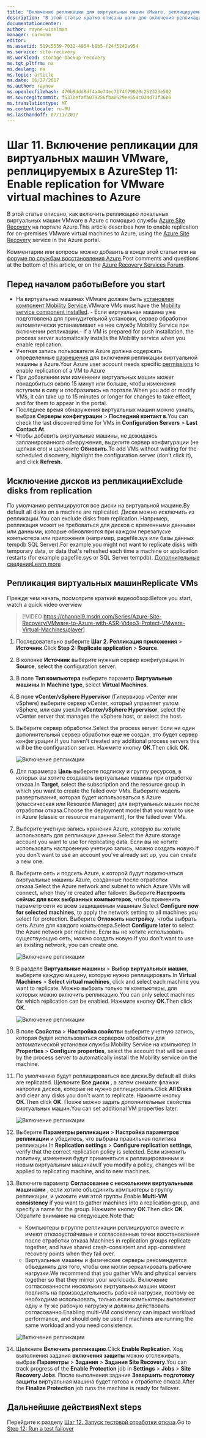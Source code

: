 ```yaml
---
title: "Включение репликации для виртуальных машин VMware, реплицируемых в Azure с помощью Azure Site Recovery | Документация Майкрософт"
description: "В этой статье кратко описаны шаги для включения репликации для виртуальных машин VMware, реплицируемых в Azure, с помощью службы Azure Site Recovery."
documentationcenter: 
author: rayne-wiselman
manager: carmonm
editor: 
ms.assetid: 519c5559-7032-4954-b8b5-f24f5242a954
ms.service: site-recovery
ms.workload: storage-backup-recovery
ms.tgt_pltfrm: na
ms.devlang: na
ms.topic: article
ms.date: 06/27/2017
ms.author: raynew
ms.openlocfilehash: 470b9ddd8df4a4e74ec7174f79020c252323e502
ms.sourcegitcommit: f537befafb079256fba0529ee554c034d73f36b0
ms.translationtype: MT
ms.contentlocale: ru-RU
ms.lasthandoff: 07/11/2017
---
```

# <a name="step-11-enable-replication-for-vmware-virtual-machines-to-azure"></a><span data-ttu-id="3f1d7-103">Шаг 11. Включение репликации для виртуальных машин VMware, реплицируемых в Azure</span><span class="sxs-lookup"><span data-stu-id="3f1d7-103">Step 11: Enable replication for VMware virtual machines to Azure</span></span>


<span data-ttu-id="3f1d7-104">В этой статье описано, как включить репликацию локальных виртуальных машин VMware в Azure с помощью службы [Azure Site Recovery](site-recovery-overview.md) на портале Azure.</span><span class="sxs-lookup"><span data-stu-id="3f1d7-104">This article describes how to enable replication for on-premises VMware virtual machines to Azure, using the [Azure Site Recovery](site-recovery-overview.md) service in the Azure portal.</span></span>

<span data-ttu-id="3f1d7-105">Комментарии или вопросы можно добавить в конце этой статьи или на [форуме по службам восстановления Azure](https://social.msdn.microsoft.com/forums/azure/home?forum=hypervrecovmgr).</span><span class="sxs-lookup"><span data-stu-id="3f1d7-105">Post comments and questions at the bottom of this article, or on the [Azure Recovery Services Forum](https://social.msdn.microsoft.com/forums/azure/home?forum=hypervrecovmgr).</span></span>


## <a name="before-you-start"></a><span data-ttu-id="3f1d7-106">Перед началом работы</span><span class="sxs-lookup"><span data-stu-id="3f1d7-106">Before you start</span></span>

- <span data-ttu-id="3f1d7-107">На виртуальных машинах VMware должен быть [установлен компонент Mobility Service](vmware-walkthrough-install-mobility.md).</span><span class="sxs-lookup"><span data-stu-id="3f1d7-107">VMware VMs must have the [Mobility service component installed](vmware-walkthrough-install-mobility.md).</span></span> <span data-ttu-id="3f1d7-108">- Если виртуальная машина уже подготовлена для принудительной установки, сервер обработки автоматически устанавливает на нее службу Mobility Service при включении репликации.</span><span class="sxs-lookup"><span data-stu-id="3f1d7-108">- If a VM is prepared for push installation, the process server automatically installs the Mobility service when you enable replication.</span></span>
- <span data-ttu-id="3f1d7-109">Учетная запись пользователя Azure должна содержать определенные [разрешения](site-recovery-role-based-linked-access-control.md#permissions-required-to-enable-replication-for-new-virtual-machines) для включения репликации виртуальной машины в Azure.</span><span class="sxs-lookup"><span data-stu-id="3f1d7-109">Your Azure user account needs specific [permissions](site-recovery-role-based-linked-access-control.md#permissions-required-to-enable-replication-for-new-virtual-machines) to enable replication of a VM to Azure</span></span>
- <span data-ttu-id="3f1d7-110">При добавлении или изменении виртуальных машин может понадобиться около 15 минут или больше, чтобы изменения вступили в силу и отобразились на портале.</span><span class="sxs-lookup"><span data-stu-id="3f1d7-110">When you add or modify VMs, it can take up to 15 minutes or longer for changes to take effect, and for them to appear in the portal.</span></span>
- <span data-ttu-id="3f1d7-111">Последнее время обнаружения виртуальных машин можно узнать, выбрав **Серверы конфигурации** > **Последний контакт в**.</span><span class="sxs-lookup"><span data-stu-id="3f1d7-111">You can check the last discovered time for VMs in **Configuration Servers** > **Last Contact At**.</span></span>
- <span data-ttu-id="3f1d7-112">Чтобы добавить виртуальные машины, не дожидаясь запланированного обнаружения, выделите сервер конфигурации (не щелкая его) и щелкните **Обновить**.</span><span class="sxs-lookup"><span data-stu-id="3f1d7-112">To add VMs without waiting for the scheduled discovery, highlight the configuration server (don’t click it), and click **Refresh**.</span></span>



## <a name="exclude-disks-from-replication"></a><span data-ttu-id="3f1d7-113">Исключение дисков из репликации</span><span class="sxs-lookup"><span data-stu-id="3f1d7-113">Exclude disks from replication</span></span>

<span data-ttu-id="3f1d7-114">По умолчанию реплицируются все диски на виртуальной машине.</span><span class="sxs-lookup"><span data-stu-id="3f1d7-114">By default all disks on a machine are replicated.</span></span> <span data-ttu-id="3f1d7-115">Диски можно исключить из репликации.</span><span class="sxs-lookup"><span data-stu-id="3f1d7-115">You can exclude disks from replication.</span></span> <span data-ttu-id="3f1d7-116">Например, репликация может не требоваться для дисков с временными данными или данными, которые обновляются при каждом перезапуске компьютера или приложения (например, pagefile.sys или базы данных tempdb SQL Server).</span><span class="sxs-lookup"><span data-stu-id="3f1d7-116">For example you might not want to replicate disks with temporary data, or data that's refreshed each time a machine or application restarts (for example pagefile.sys or SQL Server tempdb).</span></span> [<span data-ttu-id="3f1d7-117">Дополнительные сведения</span><span class="sxs-lookup"><span data-stu-id="3f1d7-117">Learn more</span></span>](site-recovery-exclude-disk.md)

## <a name="replicate-vms"></a><span data-ttu-id="3f1d7-118">Репликация виртуальных машин</span><span class="sxs-lookup"><span data-stu-id="3f1d7-118">Replicate VMs</span></span>

<span data-ttu-id="3f1d7-119">Прежде чем начать, посмотрите краткий видеообзор:</span><span class="sxs-lookup"><span data-stu-id="3f1d7-119">Before you start, watch a quick video overview</span></span>

>[!VIDEO https://channel9.msdn.com/Series/Azure-Site-Recovery/VMware-to-Azure-with-ASR-Video3-Protect-VMware-Virtual-Machines/player]

1. <span data-ttu-id="3f1d7-120">Последовательно выберите **Шаг 2. Репликация приложения** > **Источник**.</span><span class="sxs-lookup"><span data-stu-id="3f1d7-120">Click **Step 2: Replicate application** > **Source**.</span></span>
2. <span data-ttu-id="3f1d7-121">В колонке **Источник** выберите нужный сервер конфигурации.</span><span class="sxs-lookup"><span data-stu-id="3f1d7-121">In **Source**, select the configuration server.</span></span>
3. <span data-ttu-id="3f1d7-122">В поле **Тип компьютера** выберите параметр **Виртуальные машины**.</span><span class="sxs-lookup"><span data-stu-id="3f1d7-122">In **Machine type**, select **Virtual Machines**.</span></span>
4. <span data-ttu-id="3f1d7-123">В поле **vCenter/vSphere Hypervisor** (Гипервизор vCenter или vSphere) выберите сервер vCenter, который управляет узлом vSphere, или сам узел.</span><span class="sxs-lookup"><span data-stu-id="3f1d7-123">In **vCenter/vSphere Hypervisor**, select the vCenter server that manages the vSphere host, or select the host.</span></span>
5. <span data-ttu-id="3f1d7-124">Выберите сервер обработки.</span><span class="sxs-lookup"><span data-stu-id="3f1d7-124">Select the process server.</span></span> <span data-ttu-id="3f1d7-125">Если ни один дополнительный сервер обработки еще не создан, это будет сервер конфигурации.</span><span class="sxs-lookup"><span data-stu-id="3f1d7-125">If you haven't created any additional process servers this will be the configuration server.</span></span> <span data-ttu-id="3f1d7-126">Нажмите кнопку **ОК**.</span><span class="sxs-lookup"><span data-stu-id="3f1d7-126">Then click **OK**.</span></span>

    ![Включение репликации](./media/vmware-walkthrough-enable-replication/enable-replication2.png)

6. <span data-ttu-id="3f1d7-128">Для параметра **Цель** выберите подписку и группу ресурсов, в которых вы хотите создавать виртуальные машины при отработке отказа.</span><span class="sxs-lookup"><span data-stu-id="3f1d7-128">In **Target**, select the subscription and the resource group in which you want to create the failed over VMs.</span></span> <span data-ttu-id="3f1d7-129">Выберите модель развертывания, которая будет использоваться в Azure (классическая или Resource Manager) для виртуальных машин после отработки отказа.</span><span class="sxs-lookup"><span data-stu-id="3f1d7-129">Choose the deployment model that you want to use in Azure (classic or resource management), for the failed over VMs.</span></span>


7. <span data-ttu-id="3f1d7-130">Выберите учетную запись хранения Azure, которую вы хотите использовать для репликации данных.</span><span class="sxs-lookup"><span data-stu-id="3f1d7-130">Select the Azure storage account you want to use for replicating data.</span></span> <span data-ttu-id="3f1d7-131">Если вы не хотите использовать настроенную учетную запись, можно создать новую.</span><span class="sxs-lookup"><span data-stu-id="3f1d7-131">If you don't want to use an account you've already set up, you can create a new one.</span></span>

8. <span data-ttu-id="3f1d7-132">Выберите сеть и подсеть Azure, к которой будут подключаться виртуальные машины Azure, созданные после отработки отказа.</span><span class="sxs-lookup"><span data-stu-id="3f1d7-132">Select the Azure network and subnet to which Azure VMs will connect, when they're created after failover.</span></span> <span data-ttu-id="3f1d7-133">Выберите **Настроить сейчас для всех выбранных компьютеров**, чтобы применить параметр сети ко всем защищаемым машинам.</span><span class="sxs-lookup"><span data-stu-id="3f1d7-133">Select **Configure now for selected machines**, to apply the network setting to all machines you select for protection.</span></span> <span data-ttu-id="3f1d7-134">Выберите **Отложить настройку**, чтобы выбрать сеть Azure для каждого компьютера.</span><span class="sxs-lookup"><span data-stu-id="3f1d7-134">Select **Configure later** to select the Azure network per machine.</span></span> <span data-ttu-id="3f1d7-135">Если вы не хотите использовать существующую сеть, можно создать новую.</span><span class="sxs-lookup"><span data-stu-id="3f1d7-135">If you don't want to use an existing network, you can create one.</span></span>

    ![Включение репликации](./media/vmware-walkthrough-enable-replication/enable-rep3.png)
9. <span data-ttu-id="3f1d7-137">В разделе **Виртуальные машины** > **Выбор виртуальных машин**, выберите каждую машину, которую нужно реплицировать.</span><span class="sxs-lookup"><span data-stu-id="3f1d7-137">In **Virtual Machines** > **Select virtual machines**, click and select each machine you want to replicate.</span></span> <span data-ttu-id="3f1d7-138">Можно выбрать только те компьютеры, для которых можно включить репликацию.</span><span class="sxs-lookup"><span data-stu-id="3f1d7-138">You can only select machines for which replication can be enabled.</span></span> <span data-ttu-id="3f1d7-139">Нажмите кнопку **ОК**.</span><span class="sxs-lookup"><span data-stu-id="3f1d7-139">Then click **OK**.</span></span>

    ![Включение репликации](./media/vmware-walkthrough-enable-replication/enable-replication5.png)
10. <span data-ttu-id="3f1d7-141">В поле **Свойства** > **Настройка свойств**и выберите учетную запись, которая будет использоваться сервером обработки для автоматической установки службы Mobility Service на компьютер.</span><span class="sxs-lookup"><span data-stu-id="3f1d7-141">In **Properties** > **Configure properties**, select the account that will be used by the process server to automatically install the Mobility service on the machine.</span></span>
11. <span data-ttu-id="3f1d7-142">По умолчанию будут реплицироваться все диски.</span><span class="sxs-lookup"><span data-stu-id="3f1d7-142">By default all disks are replicated.</span></span> <span data-ttu-id="3f1d7-143">Щелкните **Все диски** , а затем снимите флажки напротив дисков, которые не нужно реплицировать.</span><span class="sxs-lookup"><span data-stu-id="3f1d7-143">Click **All Disks** and clear any disks you don't want to replicate.</span></span> <span data-ttu-id="3f1d7-144">Нажмите кнопку **ОК**.</span><span class="sxs-lookup"><span data-stu-id="3f1d7-144">Then click **OK**.</span></span> <span data-ttu-id="3f1d7-145">Позже можно задать дополнительные свойства виртуальных машин.</span><span class="sxs-lookup"><span data-stu-id="3f1d7-145">You can set additional VM properties later.</span></span>

    ![Включение репликации](./media/vmware-walkthrough-enable-replication/enable-replication6.png)
11. <span data-ttu-id="3f1d7-147">Выберите **Параметры репликации** > **Настройка параметров репликации** и убедитесь, что выбрана правильная политика репликации.</span><span class="sxs-lookup"><span data-stu-id="3f1d7-147">In **Replication settings** > **Configure replication settings**, verify that the correct replication policy is selected.</span></span> <span data-ttu-id="3f1d7-148">Если изменить политику, изменения будут применяться к реплицированным и новым виртуальным машинам.</span><span class="sxs-lookup"><span data-stu-id="3f1d7-148">If you modify a policy, changes will be applied to replicating machine, and to new machines.</span></span>
12. <span data-ttu-id="3f1d7-149">Включите параметр **Согласование с несколькими виртуальными машинами** , если хотите объединить компьютеры в группу репликации, и укажите имя этой группы.</span><span class="sxs-lookup"><span data-stu-id="3f1d7-149">Enable **Multi-VM consistency** if you want to gather machines into a replication group, and specify a name for the group.</span></span> <span data-ttu-id="3f1d7-150">Нажмите кнопку **ОК**.</span><span class="sxs-lookup"><span data-stu-id="3f1d7-150">Then click **OK**.</span></span> <span data-ttu-id="3f1d7-151">Обратите внимание на следующее.</span><span class="sxs-lookup"><span data-stu-id="3f1d7-151">Note that:</span></span>

    * <span data-ttu-id="3f1d7-152">Компьютеры в группе репликации реплицируются вместе и имеют отказоустойчивые и согласованные точки восстановления после отработки отказа.</span><span class="sxs-lookup"><span data-stu-id="3f1d7-152">Machines in replication groups replicate together, and have shared crash-consistent and app-consistent recovery points when they fail over.</span></span>
    * <span data-ttu-id="3f1d7-153">Виртуальные машины и физические серверы рекомендуется объединять для того, чтобы они могли зеркалировать рабочие нагрузки.</span><span class="sxs-lookup"><span data-stu-id="3f1d7-153">We recommend that you gather VMs and physical servers together so that they mirror your workloads.</span></span> <span data-ttu-id="3f1d7-154">Включение согласованности нескольких виртуальных машин может повлиять на производительность рабочей нагрузки, поэтому ее необходимо использовать, только если компьютеры выполняют одну и ту же рабочую нагрузку и должны действовать согласованно.</span><span class="sxs-lookup"><span data-stu-id="3f1d7-154">Enabling multi-VM consistency can impact workload performance, and should only be used if machines are running the same workload and you need consistency.</span></span>

    ![Включение репликации](./media/vmware-walkthrough-enable-replication/enable-replication7.png)
13. <span data-ttu-id="3f1d7-156">Щелкните **Включить репликацию**.</span><span class="sxs-lookup"><span data-stu-id="3f1d7-156">Click **Enable Replication**.</span></span> <span data-ttu-id="3f1d7-157">Ход выполнения задания **включения защиты** можно отслеживать, выбрав **Параметры** > **Задания** > **Задания Site Recovery**.</span><span class="sxs-lookup"><span data-stu-id="3f1d7-157">You can track progress of the **Enable Protection** job in **Settings** > **Jobs** > **Site Recovery Jobs**.</span></span> <span data-ttu-id="3f1d7-158">После выполнения задания **Завершить подготовку защиты** виртуальная машина будет готова к отработке отказа.</span><span class="sxs-lookup"><span data-stu-id="3f1d7-158">After the **Finalize Protection** job runs the machine is ready for failover.</span></span>

## <a name="next-steps"></a><span data-ttu-id="3f1d7-159">Дальнейшие действия</span><span class="sxs-lookup"><span data-stu-id="3f1d7-159">Next steps</span></span>

<span data-ttu-id="3f1d7-160">Перейдите к разделу [Шаг 12. Запуск тестовой отработки отказа](vmware-walkthrough-test-failover.md).</span><span class="sxs-lookup"><span data-stu-id="3f1d7-160">Go to [Step 12: Run a test failover](vmware-walkthrough-test-failover.md)</span></span>
